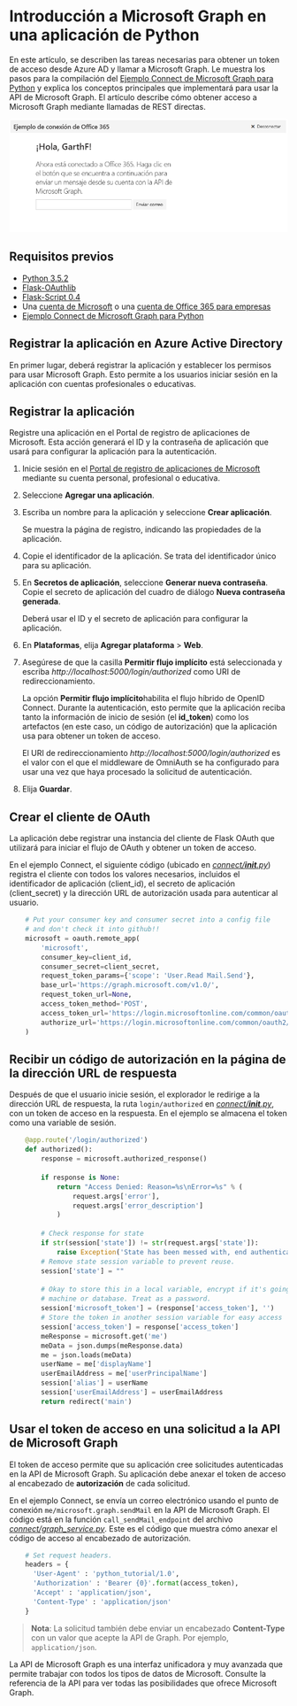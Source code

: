 # <a name="get-started-with-microsoft-graph-in-a-python-app"></a>Introducción a Microsoft Graph en una aplicación de Python 

En este artículo, se describen las tareas necesarias para obtener un token de acceso desde Azure AD y llamar a Microsoft Graph. Le muestra los pasos para la compilación del [Ejemplo Connect de Microsoft Graph para Python](https://github.com/microsoftgraph/python3-connect-rest-sample) y explica los conceptos principales que implementará para usar la API de Microsoft Graph. El artículo describe cómo obtener acceso a Microsoft Graph mediante llamadas de REST directas.

![Captura de pantalla del ejemplo Connect de Python de Office 365](./images/web-screenshot.png)

##  <a name="prerequisites"></a>Requisitos previos

* [Python 3.5.2](https://www.python.org/downloads/)
* [Flask-OAuthlib](https://github.com/lepture/flask-oauthlib)
* [Flask-Script 0.4](http://flask-script.readthedocs.io/en/latest/)
* Una [cuenta de Microsoft](https://www.outlook.com/) o una [cuenta de Office 365 para empresas](https://msdn.microsoft.com/en-us/office/office365/howto/setup-development-environment#bk_Office365Account)
* [Ejemplo Connect de Microsoft Graph para Python](https://github.com/microsoftgraph/python3-connect-rest-sample)

## <a name="register-the-application-in-azure-active-directory"></a>Registrar la aplicación en Azure Active Directory

En primer lugar, deberá registrar la aplicación y establecer los permisos para usar Microsoft Graph. Esto permite a los usuarios iniciar sesión en la aplicación con cuentas profesionales o educativas.

## <a name="register-the-application"></a>Registrar la aplicación

Registre una aplicación en el Portal de registro de aplicaciones de Microsoft. Esta acción generará el ID y la contraseña de aplicación que usará para configurar la aplicación para la autenticación.

1. Inicie sesión en el [Portal de registro de aplicaciones de Microsoft](https://apps.dev.microsoft.com/) mediante su cuenta personal, profesional o educativa.

2. Seleccione **Agregar una aplicación**.

3. Escriba un nombre para la aplicación y seleccione **Crear aplicación**.

    Se muestra la página de registro, indicando las propiedades de la aplicación.

4. Copie el identificador de la aplicación. Se trata del identificador único para su aplicación.

5. En **Secretos de aplicación**, seleccione **Generar nueva contraseña**. Copie el secreto de aplicación del cuadro de diálogo **Nueva contraseña generada**.

    Deberá usar el ID y el secreto de aplicación para configurar la aplicación.

6. En **Plataformas**, elija **Agregar plataforma** > **Web**.

7. Asegúrese de que la casilla **Permitir flujo implícito** está seleccionada y escriba *http://localhost:5000/login/authorized* como URI de redireccionamiento.

    La opción **Permitir flujo implícito**habilita el flujo híbrido de OpenID Connect. Durante la autenticación, esto permite que la aplicación reciba tanto la información de inicio de sesión (el **id_token**) como los artefactos (en este caso, un código de autorización) que la aplicación usa para obtener un token de acceso.

    El URI de redireccionamiento *http://localhost:5000/login/authorized* es el valor con el que el middleware de OmniAuth se ha configurado para usar una vez que haya procesado la solicitud de autenticación.

8. Elija **Guardar**.

## <a name="create-oauth-client"></a>Crear el cliente de OAuth

La aplicación debe registrar una instancia del cliente de Flask OAuth que utilizará para iniciar el flujo de OAuth y obtener un token de acceso. 

En el ejemplo Connect, el siguiente código (ubicado en [*connect/__init__.py*](https://github.com/microsoftgraph/python3-connect-rest-sample/blob/master/connect/__init__.py)) registra el cliente con todos los valores necesarios, incluidos el identificador de aplicación (client_id), el secreto de aplicación (client_secret) y la dirección URL de autorización usada para autenticar al usuario.

```python
    # Put your consumer key and consumer secret into a config file
    # and don't check it into github!!
    microsoft = oauth.remote_app(
        'microsoft',
        consumer_key=client_id,
        consumer_secret=client_secret,
        request_token_params={'scope': 'User.Read Mail.Send'},
        base_url='https://graph.microsoft.com/v1.0/',
        request_token_url=None,
        access_token_method='POST',
        access_token_url='https://login.microsoftonline.com/common/oauth2/v2.0/token',
        authorize_url='https://login.microsoftonline.com/common/oauth2/v2.0/authorize'
    )
```

<!--<a name="authCode"></a>-->
## <a name="receive-an-authorization-code-in-your-reply-url-page"></a>Recibir un código de autorización en la página de la dirección URL de respuesta

Después de que el usuario inicie sesión, el explorador le redirige a la dirección URL de respuesta, la ruta ```login/authorized``` en [*connect/__init__.py*](https://github.com/microsoftgraph/python3-connect-rest-sample/blob/master/connect/__init__.py), con un token de acceso en la respuesta. En el ejemplo se almacena el token como una variable de sesión.

```python
    @app.route('/login/authorized')
    def authorized():
        response = microsoft.authorized_response()
    
        if response is None:
            return "Access Denied: Reason=%s\nError=%s" % (
                request.args['error'], 
                request.args['error_description']
            )
    
        # Check response for state
        if str(session['state']) != str(request.args['state']):
            raise Exception('State has been messed with, end authentication')
        # Remove state session variable to prevent reuse.
        session['state'] = ""
            
        # Okay to store this in a local variable, encrypt if it's going to client
        # machine or database. Treat as a password. 
        session['microsoft_token'] = (response['access_token'], '')
        # Store the token in another session variable for easy access
        session['access_token'] = response['access_token']
        meResponse = microsoft.get('me')
        meData = json.dumps(meResponse.data)
        me = json.loads(meData)
        userName = me['displayName']
        userEmailAddress = me['userPrincipalName']
        session['alias'] = userName
        session['userEmailAddress'] = userEmailAddress
        return redirect('main')
```

<!--<a name="request"></a>-->
## <a name="use-the-access-token-in-a-request-to-the-microsoft-graph-api"></a>Usar el token de acceso en una solicitud a la API de Microsoft Graph

El token de acceso permite que su aplicación cree solicitudes autenticadas en la API de Microsoft Graph. Su aplicación debe anexar el token de acceso al encabezado de **autorización** de cada solicitud.

En el ejemplo Connect, se envía un correo electrónico usando el punto de conexión ```me/microsoft.graph.sendMail``` en la API de Microsoft Graph. El código está en la función ```call_sendMail_endpoint``` del archivo [*connect/graph_service.py*](https://github.com/microsoftgraph/python3-connect-rest-sample/blob/master/connect/graph_service.py). Este es el código que muestra cómo anexar el código de acceso al encabezado de autorización.

```python
    # Set request headers.
    headers = { 
      'User-Agent' : 'python_tutorial/1.0',
      'Authorization' : 'Bearer {0}'.format(access_token),
      'Accept' : 'application/json',
      'Content-Type' : 'application/json'
    }
```

> **Nota**: La solicitud también debe enviar un encabezado **Content-Type** con un valor que acepte la API de Graph. Por ejemplo, `application/json`.

La API de Microsoft Graph es una interfaz unificadora y muy avanzada que permite trabajar con todos los tipos de datos de Microsoft. Consulte la referencia de la API para ver todas las posibilidades que ofrece Microsoft Graph.